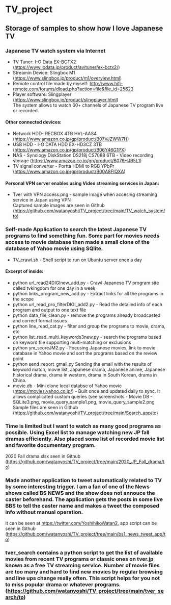 # TV_project
## Storage of samples to show how I love Japanese TV

### Japanese TV watch system via Internet
* TV Tuner: I-O Data EX-BCTX2 (https://www.iodata.jp/product/av/tuner/ex-bctx2/)  
* Streamin Device: Slingbox M1 (https://www.slingbox.jp/product/m1/overview.html)  
* Remote control file made by myself: http://www.hifi-remote.com/forums/dload.php?action=file&file_id=25623  
* Player software: Slingplayer (https://www.slingbox.jp/product/slingplayer.html)  
The system allows to watch 60+ channels of Japanese TV program live or recorded.  
#### Other connected devices:  
* Network HDD- RECBOX 4TB HVL-AAS4 (https://www.amazon.co.jp/gp/product/B07VJZWW7H)  
* USB HDD - I-O DATA HDD EX-HD3CZ 3TB (https://www.amazon.co.jp/gp/product/B06Y46G1PX)  
* NAS - Synology DiskStation DS218j CS7088 6TB - Video recording storage (https://www.amazon.co.jp/gp/product/B076HJB5L1)  
* TV signal converter - Portta HDMI to RGB YPbPr (https://www.amazon.co.jp/gp/product/B00A8FIQXA)  
#### Personal VPN server enables using Video streaming services in Japan:  
* Tver with VPN access.png - sample image when accesing streaming service in Japan using VPN  
Captured sample images are seen in Github (https://github.com/watanyoshi/TV_project/tree/main/TV_watch_system/to)  

### Self-made Application to search the latest Japanese TV programs to find something fun. Some part for movies needs access to movie database then made a small clone of the database of Yahoo movie using SQlite.  
* TV_crawl.sh - Shell script to run on Ubuntu server once a day  
#### Excerpt of inside:  
* python url_read24DIGInew_add.py - Crawl Japanese TV program site called tvkingdom for one day in a week  
* python links_program_new_add.py - Extract links for all the programs in the scope  
* python url_read_pro_filterDIGI_add2.py - Read the detailed info of each program and output to one text file  
* python data_file_clean.py - remove the programs already broadcasted and correct format issues  
* python line_read_cat.py - filter and group the programs to movie, drama, etc  
* python list_read_multi_keywords3new.py - search the programs based on keyword file supporting multi-matching or exclusions  
* python ym_scoreJM2.py - Focusing Japanese movies, link to movie database in Yahoo movie and sort the programs based on the review point  
* python send_report_gmail.py Sending the email with the results of keyword match, movie list, Japanese drama, Japanese anime, Japanese historical drama, drama in western, drama in South Korean, drama in China.  
* movie.db - Mini clone local databse of Yahoo movie (https://movies.yahoo.co.jp/) - Built once and updated daily to sync. It allows complicated custom queries (see screenshots - Movie DB - SQLite3.png, movie_query_sample1.png, movie_query_sample2.png  
Sample files are seen in Github (https://github.com/watanyoshi/TV_project/tree/main/Search_app/to)  

### Time is limited but I want to watch as many good programs as possible. Using Excel list to manage watching new JP fall dramas efficiently. Also placed some list of recorded movie list and favorite documentary program.  
2020 Fall drama.xlsx seen in Github (https://github.com/watanyoshi/TV_project/tree/main/2020_JP_Fall_drama/to)  

### Made another application to tweet automatically related to TV by some interesting trigger. I am a fan of one of the News shows called BS NEWS and the show does not annouce the caster beforehand. The application gets the posts in some live BBS to tell the caster name and makes a tweet the composed info without manual operation.  
It can be seen at https://twitter.com/YoshihikoWatan2, app script can be seen in Github (https://github.com/watanyoshi/TV_project/tree/main/bs1_news_tweet_app/to)  

### tver_search contains a python script to get the list of available movies from recent TV programs or classic ones on tver.jp known as a free TV streaming service. Number of movie files are too many and hard to find new movies by regular browsing and line ups change really often. This script helps for you not to miss popular drama or whatever programs. (https://github.com/watanyoshi/TV_project/tree/main/tver_search/to)
